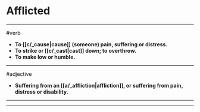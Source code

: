 # Afflicted
---
#verb
- **To [[c/_cause|cause]] (someone) pain, suffering or distress.**
- **To strike or [[c/_cast|cast]] down; to overthrow.**
- **To make low or humble.**
---
#adjective
- **Suffering from an [[a/_affliction|affliction]], or suffering from pain, distress or disability.**
---
---
